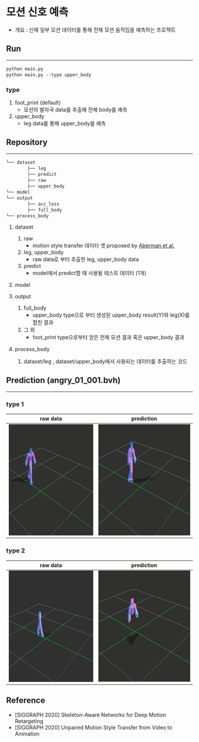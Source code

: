 # 모션 신호 예측

- 개요 : 신체 일부 모션 데이터를 통해 전체 모션 움직임을 예측하는 프로젝트

## Run
---
```
python main.py
python main.py --type upper_body
```

### type

1. foot_print (default)
   - 모션의 발자국 data를 추출해 전체 body를 예측
2. upper_body
   - leg data를 통해 upper_body를 예측

## Repository
---
```
└── dataset
        ├── leg
        ├── predict
        ├── raw
        ├── upper_body
└── model
└── output
        ├── acc_loss
        ├── full_body
└── process_body 
```

1. dataset

   1. raw
      - motion style transfer 데이터 셋 proposed by [Aberman et al.](https://arxiv.org/pdf/2005.05751.pdf)
   2. leg, upper_body
      - raw data로 부터 추출한 leg, upper_body data
   3. predict
      - model에서 predict할 때 사용될 테스트 데이터 (1개)

2. model

3. output

   1. full_body
      - upper_body type으로 부터 생성된 upper_body result(Y)와 leg(X)를 합친 결과
   2. 그 외
      - foot_print type으로부터 얻은 전체 모션 결과 혹은 upper_body 결과

4. process_body

   1. dataset/leg , dataset/upper_body에서 사용되는 데이터를 추출하는 코드

## Prediction (angry_01_001.bvh)
---
### **type 1**

|raw data| prediction|
|:---:|:---:|
|<img src="img/raw_full_body_motion.gif" width="450px" height="300px" title="raw data"></img><br/>|<img src="img/result_full_body.gif" width="450px" height="300px" title="prediction whole body"></img><br/>|

### **type 2**

|raw data| prediction|
|:---:|:---:|
|<img src="img/raw_lowerbody_motion.gif" width="450px" height="300px" title="raw lower body data"></img><br/>|<img src="img/result_upper_body.gif" width="450px" height="300px" title="prediction upper body"></img><br/>|


## Reference

- [SIGGRAPH 2020] Skeleton-Aware Networks for Deep Motion Retargeting
- [SIGGRAPH 2020] Unpaired Motion Style Transfer from Video to Animation
